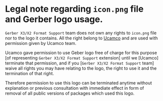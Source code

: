 # Legal note regarding `icon.png` file and Gerber logo usage.

`Gerber X3/X2 Format Support` team does not own any rights to `icon.png` file nor to the
logo it contains. All the right belong to [Ucamco](https://www.ucamco.com/en/) and are
used with permission given by Ucamco team.

Ucamco gave permission to use Geber logo free of charge for this purpose [of
representing `Gerber X3/X2 Format Support` extension] until we [Ucamco] terminate that
permission, and if you [`Gerber X3/X2 Format Support` team] waive all rights you may
have relating to the logo, the right to use it and the termination of that right.

Therefore permission to use this logo can be terminated anytime without explanation or
previous consultation with immediate effect in form of removal of all public versions of
packages which used this logo.
